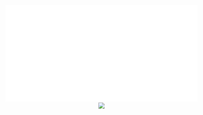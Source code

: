 <div align="center">
  <img src="css-is-awesome.svg" />
  <br />
  <img
    src="https://github-readme-stats.vercel.app/api?username=kingsleydon&count_private=true&show_icons=true"
  />
</div>
